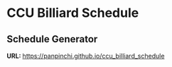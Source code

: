 <h1>CCU Billiard Schedule</h1>

<h2>Schedule Generator</h2>
<span><strong>URL: </strong></span>
<a href="https://panpinchi.github.io/ccu_billiard_schedule">
    https://panpinchi.github.io/ccu_billiard_schedule
</a>
